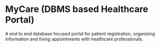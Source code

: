 # MyCare (DBMS based Healthcare Portal)
A end to end database focused portal for patient registration, organizing information and fixing
appointments with healthcare professionals.
